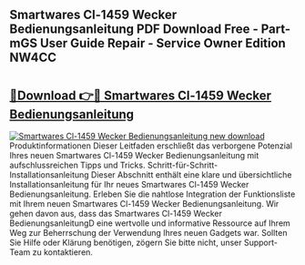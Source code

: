 ## Smartwares Cl-1459 Wecker Bedienungsanleitung PDF Download Free - Part-mGS User Guide Repair - Service Owner Edition NW4CC

# <h2><a href="http://df4bfw.blite.top/?on=Smartwares+Cl-1459+Wecker+Bedienungsanleitung">🔗Download 👉🔴 Smartwares Cl-1459 Wecker Bedienungsanleitung</a></h2>

[![Smartwares Cl-1459 Wecker Bedienungsanleitung new download](https://i.imgur.com/lujVjoI.png)](http://df4bfw.blite.top/?on=Smartwares+Cl-1459+Wecker+Bedienungsanleitung)
Produktinformationen Dieser Leitfaden erschließt das verborgene Potenzial Ihres neuen Smartwares Cl-1459 Wecker Bedienungsanleitung mit aufschlussreichen Tipps und Tricks. Schritt-für-Schritt-Installationsanleitung Dieser Abschnitt enthält eine klare und übersichtliche Installationsanleitung für Ihr neues Smartwares Cl-1459 Wecker Bedienungsanleitung. Erleben Sie die nahtlose Integration der Funktionsliste mit Ihrem neuen Smartwares Cl-1459 Wecker Bedienungsanleitung. Wir gehen davon aus, dass das Smartwares Cl-1459 Wecker BedienungsanleitungD eine wertvolle und informative Ressource auf Ihrem Weg zur Beherrschung der Verwendung Ihres neuen Gadgets war. Sollten Sie Hilfe oder Klärung benötigen, zögern Sie bitte nicht, unser Support-Team zu kontaktieren.
